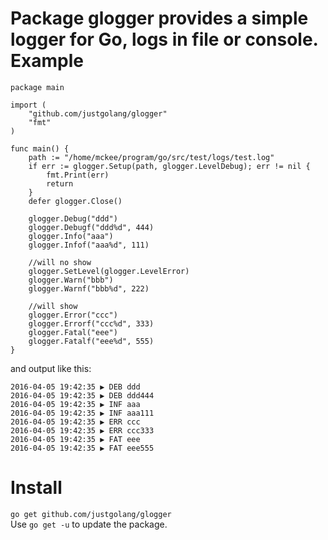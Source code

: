 Package glogger provides a simple logger for Go, logs in file or console.
Example
=============
    package main
    
    import (
    	"github.com/justgolang/glogger"
    	"fmt"
    )
    
    func main() {
    	path := "/home/mckee/program/go/src/test/logs/test.log"
    	if err := glogger.Setup(path, glogger.LevelDebug); err != nil {
    		fmt.Print(err)
    		return
    	}
    	defer glogger.Close()
    
    	glogger.Debug("ddd")
    	glogger.Debugf("ddd%d", 444)
    	glogger.Info("aaa")
    	glogger.Infof("aaa%d", 111)
    
    	//will no show
    	glogger.SetLevel(glogger.LevelError)
    	glogger.Warn("bbb")
    	glogger.Warnf("bbb%d", 222)
    
    	//will show
    	glogger.Error("ccc")
    	glogger.Errorf("ccc%d", 333)
    	glogger.Fatal("eee")
    	glogger.Fatalf("eee%d", 555)
    }

and output like this:

    2016-04-05 19:42:35 ▶ DEB ddd
    2016-04-05 19:42:35 ▶ DEB ddd444
    2016-04-05 19:42:35 ▶ INF aaa
    2016-04-05 19:42:35 ▶ INF aaa111
    2016-04-05 19:42:35 ▶ ERR ccc
    2016-04-05 19:42:35 ▶ ERR ccc333
    2016-04-05 19:42:35 ▶ FAT eee
    2016-04-05 19:42:35 ▶ FAT eee555
Install
=============
`go get github.com/justgolang/glogger`  
Use `go get -u` to update the package.  
